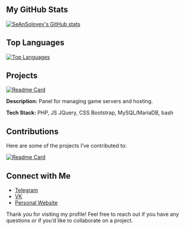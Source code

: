 ## My GitHub Stats

[![SeAnSolovev's GitHub stats](https://github-readme-stats.vercel.app/api?username=SeAnSolovev&show_icons=true&theme=radical)](https://github.com/SeAnSolovev)

## Top Languages

[![Top Languages](https://github-readme-stats.vercel.app/api/top-langs/?username=SeAnSolovev&layout=compact&theme=radical)](https://github.com/SeAnSolovev?tab=repositories)

## Projects

[![Readme Card](https://github-readme-stats.vercel.app/api/pin/?username=EngineGPDev&repo=enginegp&theme=radical)](https://github.com/EngineGPDev/EngineGP)

**Description:** Panel for managing game servers and hosting.

**Tech Stack:** PHP, JS JQuery, CSS Bootstrap, MySQL/MariaDB, bash

## Contributions

Here are some of the projects I’ve contributed to:

[![Readme Card](https://github-readme-stats.vercel.app/api/pin/?username=torrentpier&repo=autoinstall&theme=radical)](https://github.com/torrentpier/autoinstall)

## Connect with Me

- [Telegram](https://t.me/serge_solovev)
- [VK](https://vk.com/seansolovev)
- [Personal Website](https://seansolovev.ru)

Thank you for visiting my profile! Feel free to reach out if you have any questions or if you’d like to collaborate on a project.
